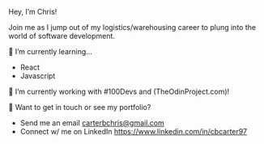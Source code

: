 Hey, I’m Chris!

Join me as I jump out of my logistics/warehousing career to plung into the world of software development.

🌱 I’m currently learning...

   - React
   - Javascript

🔭 I’m currently working with #100Devs and (TheOdinProject.com)!

🚀 Want to get in touch or see my portfolio?

   - Send me an email carterbchris@gmail.com
   - Connect w/ me on LinkedIn https://www.linkedin.com/in/cbcarter97
